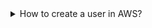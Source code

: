 <details>
  <summary>How to create a user in AWS?</summary>

### Solution


Go to the AWS IAM service

Click on "Users" in the right side menu (right under "Access Management")

Click on the button "Add users"

Insert the user name (e.g. mario)

Select the credential type: "Password"

Set console password to custom and click on "Next"

Click on "Add user to group"

Insert "admin" as group name

Check the "AdministratorAccess" policy and click on "Create group"

Click on "Next: Tags"

Add a tag with the key Role and the value DevOps

Click on "Review" and then create on "Create user"

### How to use Terraform to creat IAM AWS user.

```

 
resource "aws_iam_group_membership" "team" {
  name = "tf-testing-group-membership"

  users = [
    aws_iam_user.newuser.name,

  ]

  group = aws_iam_group.admin.name
}

resource "aws_iam_group_policy_attachment" "test-attach" {
  group      = aws_iam_group.admin.name
  policy_arn = "arn:aws:iam::aws:policy/AdministratorAccess"
}
resource "aws_iam_group" "admin" {
  name = "admin"
}

resource "aws_iam_user" "newuser" {
  name = "newuser"
  path = "/system/"

  tags = {
    Role = "DevOps"
  }
}
'''
</details>

<details>
  <summary>How to create a password Policy in AWS?</summary>

### Password Policy:

Go to IAM service in AWS
Click on "Account settings" under "Access management"
Click on "Change password policy"
Check "Enforce minimum password length" and set it to 8 characters
Check "Require at least one number"
Check "Prevent password reuse"
Click on "Save changes"

MFA:

Click on the account name

Click on "My Security Credentials"

Expand "Multi-factor authentication (MFA)" and click on "Activate MFA"

Choose one of the devices

Follow the instructions to set it up and click on "Assign MFA"

### How to do it on Terraform

'''
resource "aws_iam_account_password_policy" "strict" {
  minimum_password_length        = 8
  require_numbers                = true
  allow_users_to_change_password = true
  password_reuse_prevention      = 1
}
'''

</details>
